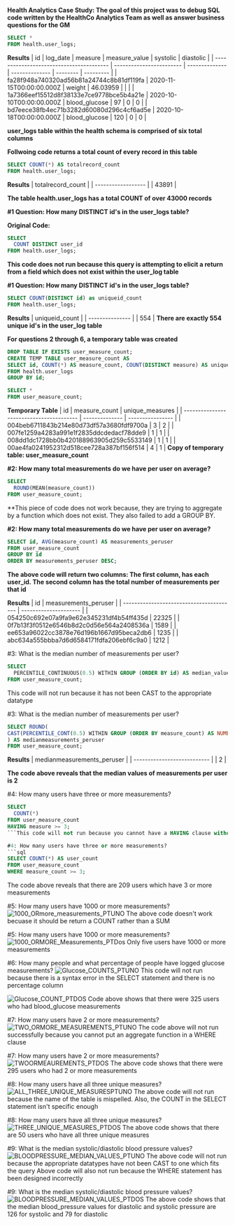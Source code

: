 **Health Analytics Case Study: The goal of this project was to debug SQL code written by the HealthCo Analytics Team as well as answer business questions for the GM**
```sql
SELECT * 
FROM health.user_logs; 
```
**Results**
| id                                       | log\_date                | measure        | measure\_value | systolic | diastolic |
| ---------------------------------------- | ------------------------ | -------------- | -------------- | -------- | --------- |
| fa28f948a740320ad56b81a24744c8b81df119fa | 2020-11-15T00:00:00.000Z | weight         | 46.03959       |          |           |
| 1a7366eef15512d8f38133e7ce9778bce5b4a21e | 2020-10-10T00:00:00.000Z | blood\_glucose | 97             | 0        | 0         |
| bd7eece38fb4ec71b3282d60080d296c4cf6ad5e | 2020-10-18T00:00:00.000Z | blood\_glucose | 120            | 0        | 0         |

**user_logs table within the health schema is comprised of six total columns**

**Follwoing code returns a total count of every record in this table**
```sql
SELECT COUNT(*) AS totalrecord_count 
FROM health.user_logs; 
```

**Results**
| totalrecord\_count |
| ------------------ |
| 43891              |

**The table health.user_logs has a total COUNT of over 43000 records**

**#1 Question: How many DISTINCT id's in the user_logs table?**

**Original Code:**

```sql
SELECT
  COUNT DISTINCT user_id
FROM health.user_logs;
```

**This code does not run because this query is attempting to elicit a return from a field which does not exist within the user_log table**

**#1 Question: How many DISTINCT id's in the user_logs table?** 

```sql
SELECT COUNT(DISTINCT id) as uniqueid_count
FROM health.user_logs; 
```

**Results**
| uniqueid\_count |
| --------------- |
| 554             |
**There are exactly 554 unique id's in the user_log table**

**For questions 2 through 6, a temporary table was created**
```sql
DROP TABLE IF EXISTS user_measure_count; 
CREATE TEMP TABLE user_measure_count AS 
SELECT id, COUNT(*) AS measure_count, COUNT(DISTINCT measure) AS unique_measures
FROM health.user_logs
GROUP BY id; 
```

```sql
SELECT *
FROM user_measure_count; 
```

**Temporary Table**
| id                                       | measure\_count | unique\_measures |
| ---------------------------------------- | -------------- | ---------------- |
| 004beb6711843b214e80d73df57a3680fdf9700a | 3              | 2                |
| 007fe1259a4283a991e1f2835ddcdedacf78dde9 | 1              | 1                |
| 008dd1dc1728bb0b420188963905d259c5533149 | 1              | 1                |
| 00ae4fa0241952312d518cee728a387bf156f514 | 4              | 1                |
**Copy of temporary table: user_measure_count**

**#2: How many total measurements do we have per user on average?**

```sql
SELECT
  ROUND(MEAN(measure_count))
FROM user_measure_count;
```
**This piece of code does not work because, they are trying to aggregate by a function which does not exist. They also failed to add a GROUP BY. 

**#2: How many total measurements do we have per user on average?**
```sql
SELECT id, AVG(measure_count) AS measurements_peruser 
FROM user_measure_count 
GROUP BY id 
ORDER BY measurements_peruser DESC; 
```
**The above code will return two columns: The first column, has each user_id. The second column has the total number of measurements per that id**

**Results**
| id                                       | measurements\_peruser |
| ---------------------------------------- | --------------------- |
| 054250c692e07a9fa9e62e345231df4b54ff435d | 22325                 |
| 0f7b13f3f0512e6546b8d2c0d56e564a2408536a | 1589                  |
| ee653a96022cc3878e76d196b1667d95beca2db6 | 1235                  |
| abc634a555bbba7d6d6584171fdfa206ebf6c9a0 | 1212                  |


#3: What is the median number of measurements per user?
```sql
SELECT
  PERCENTILE_CONTINUOUS(0.5) WITHIN GROUP (ORDER BY id) AS median_value
FROM user_measure_count;
```
This code will not run because it has not been CAST to the appropriate datatype

#3: What is the median number of measurements per user?
```sql
SELECT ROUND(
CAST(PERCENTILE_CONT(0.5) WITHIN GROUP (ORDER BY measure_count) AS NUMERIC), 2
) AS medianmeasurements_peruser 
FROM user_measure_count; 
```
**Results**
| medianmeasurements\_peruser |
| --------------------------- |
| 2                           |

**The code above reveals that the median values of measurements per user is 2**

#4: How many users have three or more measurements?
```sql
SELECT
  COUNT(*)
FROM user_measure_count
HAVING measure >= 3;
```This code will not run because you cannot have a HAVING clause without including any fields in your GROUP BY first

#4: How many users have three or more measurements?
```sql
SELECT COUNT(*) AS user_count 
FROM user_measure_count 
WHERE measure_count >= 3; 
```
The code above reveals that there are 209 users which have 3 or more measurements

#5: How many users have 1000 or more measurements?
![1000_ORmore_measurements_PTUNO](https://user-images.githubusercontent.com/85455439/131565347-89759ba2-19ce-4931-a65f-379252a1ed7e.png)
The above code doesn't work becuase it should be return a COUNT rather than a SUM

#5: How many users have 1000 or more measurements?
![1000_ORMORE_Measurements_PTDos](https://user-images.githubusercontent.com/85455439/131565889-cde83745-b3bb-4cb9-9037-aa62e63a21d9.png)
Only five users have 1000 or more measurements

#6: How many people and what percentage of people have logged glucose measurements?
![Glucose_COUNTS_PTUNO](https://user-images.githubusercontent.com/85455439/131567435-44723695-7487-4f6f-9360-9e675e2e612a.png)
This code will not run because there is a syntax error in the SELECT statement and there is no percentage column


![Glucose_COUNT_PTDOS](https://user-images.githubusercontent.com/85455439/131723691-47d8758f-95a9-436c-97d7-e4c3435a0850.png)
Code above shows that there were 325 users who had blood_glucose measurements


#7: How many users have 2 or more measurements?
![TWO_ORMORE_MEASUREMENTS_PTUNO](https://user-images.githubusercontent.com/85455439/131724860-ac1abae0-80d9-49ba-899c-e235c1913a8f.png)
The code above will not run successfully because you cannot put an aggregate function in a WHERE clause


#7: How many users have 2 or more measurements?
![TWOORMEAUREMENTS_PTDOS](https://user-images.githubusercontent.com/85455439/131725433-8c267504-9c26-46e5-9be5-742cd70d26cb.png)
The above code shows that there were 295 users who had 2 or more measurements


#8: How many users have all three unique measures?
![ALL_THREE_UNIQUE_MEASURESPTUNO](https://user-images.githubusercontent.com/85455439/131726167-3a793379-e106-4ea0-bf38-2a97e7cd9695.png)
The above code will not run because the name of the table is mispelled. Also, the COUNT in the SELECT statement isn't specific enough


#8: How many users have all three unique measures?
![THREE_UNIQUE_MEASURES_PTDOS](https://user-images.githubusercontent.com/85455439/131726625-22d204f4-7f0a-4492-b518-21a6c7e2ccbb.png)
The above code shows that there are 50 users who have all three unique measures


#9:  What is the median systolic/diastolic blood pressure values?
![BLOODPRESSURE_MEDIAN_VALUES_PTUNO](https://user-images.githubusercontent.com/85455439/131727491-d2693010-9c68-4645-93be-3f6519622cdb.png)
The above code will not run because the appropriate datatypes have not been CAST to one which fits the query 
Above code will also not run because the WHERE statement has been designed incorrectly


#9: What is the median systolic/diastolic blood pressure values?
![BLOODPRESSURE_MEDIAN_VALUES_PTDOS](https://user-images.githubusercontent.com/85455439/131729457-b6b03b83-5230-4122-bbbc-2d05cd23fba8.png)
The above code shows that the median blood_pressure values for diastolic and systolic pressure are 126 for systolic and 79 for diastolic

